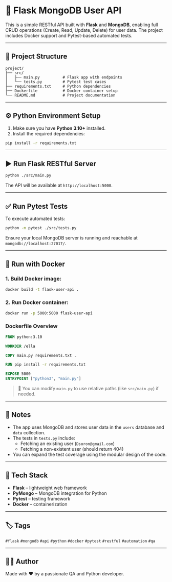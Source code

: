 # 🧪 Flask MongoDB User API

This is a simple RESTful API built with **Flask** and **MongoDB**, enabling full CRUD operations (Create, Read, Update, Delete) for user data. The project includes Docker support and Pytest-based automated tests.

---

## 📁 Project Structure

```
project/
├── src/
│   ├── main.py          # Flask app with endpoints
│   └── tests.py         # Pytest test cases
├── requirements.txt     # Python dependencies
├── Dockerfile           # Docker container setup
└── README.md            # Project documentation
```

---

## ⚙️ Python Environment Setup

1. Make sure you have **Python 3.10+** installed.
2. Install the required dependencies:

```bash
pip install -r requirements.txt
```

---

## ▶️ Run Flask RESTful Server

```bash
python ./src/main.py
```

The API will be available at `http://localhost:5000`.

---

## ✅ Run Pytest Tests

To execute automated tests:

```bash
python -m pytest ./src/tests.py
```

Ensure your local MongoDB server is running and reachable at `mongodb://localhost:27017/`.

---

## 🐳 Run with Docker

### 1. Build Docker image:

```bash
docker build -t flask-user-api .
```

### 2. Run Docker container:

```bash
docker run -p 5000:5000 flask-user-api
```

### Dockerfile Overview

```dockerfile
FROM python:3.10

WORKDIR /ella

COPY main.py requirements.txt .

RUN pip install -r requirements.txt

EXPOSE 5000
ENTRYPOINT ["python3", "main.py"]
```

> 📌 You can modify `main.py` to use relative paths (like `src/main.py`) if needed.

---

## 📌 Notes

- The app uses MongoDB and stores user data in the `users` database and `data` collection.
- The tests in `tests.py` include:
  - Fetching an existing user (`Dsoron@gmail.com`)
  - Fetching a non-existent user (should return 404)
- You can expand the test coverage using the modular design of the code.

---

## 🧰 Tech Stack

- **Flask** – lightweight web framework
- **PyMongo** – MongoDB integration for Python
- **Pytest** – testing framework
- **Docker** – containerization

---

## 🏷 Tags

`#flask` `#mongodb` `#api` `#python` `#docker` `#pytest` `#restful` `#automation` `#qa`

---

## 👩‍💻 Author

Made with ❤️ by a passionate QA and Python developer.
